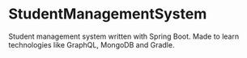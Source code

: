 # StudentManagementSystem
Student management system written with Spring Boot. Made to learn technologies like GraphQL, MongoDB and Gradle.
